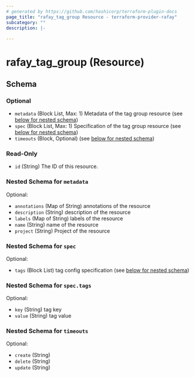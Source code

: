 ```yaml
---
# generated by https://github.com/hashicorp/terraform-plugin-docs
page_title: "rafay_tag_group Resource - terraform-provider-rafay"
subcategory: ""
description: |-
  
---
```


# rafay_tag_group (Resource)





<!-- schema generated by tfplugindocs -->
## Schema

### Optional

- `metadata` (Block List, Max: 1) Metadata of the tag group resource (see [below for nested schema](#nestedblock--metadata))
- `spec` (Block List, Max: 1) Specification of the tag group resource (see [below for nested schema](#nestedblock--spec))
- `timeouts` (Block, Optional) (see [below for nested schema](#nestedblock--timeouts))

### Read-Only

- `id` (String) The ID of this resource.

<a id="nestedblock--metadata"></a>
### Nested Schema for `metadata`

Optional:

- `annotations` (Map of String) annotations of the resource
- `description` (String) description of the resource
- `labels` (Map of String) labels of the resource
- `name` (String) name of the resource
- `project` (String) Project of the resource


<a id="nestedblock--spec"></a>
### Nested Schema for `spec`

Optional:

- `tags` (Block List) tag config specification (see [below for nested schema](#nestedblock--spec--tags))

<a id="nestedblock--spec--tags"></a>
### Nested Schema for `spec.tags`

Optional:

- `key` (String) tag key
- `value` (String) tag value



<a id="nestedblock--timeouts"></a>
### Nested Schema for `timeouts`

Optional:

- `create` (String)
- `delete` (String)
- `update` (String)



